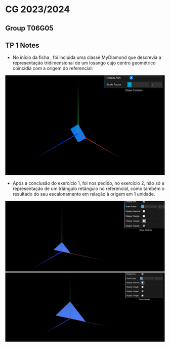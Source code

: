 # CG 2023/2024

## Group T06G05

## TP 1 Notes

- No início da ficha , foi incluida uma classe MyDiamond que descrevia a representação tridimensional de um losango cujo centro geométrico coincidia com a origem do referencial:


![Screenshot 1](screenshots/cg-t06g05-tp1-n.png)

- Após a conclusão do exercício 1, foi nos pedido, no exercício 2, não só a representação de um triângulo retângulo no referencial, como também o resultado do seu escalonamento em relação à origem em 1 unidade.

![Screenshot 2](screenshots/cg-t06g05-tp1-1.png)
![Screenshot 2](screenshots/cg-t06g05-tp1-2.png)
